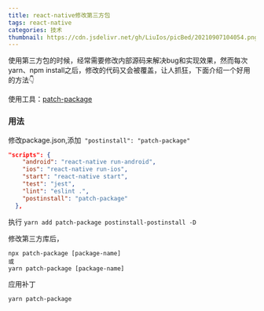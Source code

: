 ```yaml
---
title: react-native修改第三方包
tags: react-native
categories: 技术
thumbnail: https://cdn.jsdelivr.net/gh/LiuIos/picBed/20210907104054.png
---
```


使用第三方包的时候，经常需要修改内部源码来解决bug和实现效果，然而每次yarn、npm install之后，修改的代码又会被覆盖，让人抓狂，下面介绍一个好用的方法👇

使用工具：[patch-package](https://links.jianshu.com/go?to=https%3A%2F%2Fgithub.com%2Fds300%2Fpatch-package)

### 用法

修改package.json,添加`` "postinstall": "patch-package"``

```json
"scripts": {
    "android": "react-native run-android",
    "ios": "react-native run-ios",
    "start": "react-native start",
    "test": "jest",
    "lint": "eslint .",
    "postinstall": "patch-package"
  },
```

执行 ``yarn add patch-package postinstall-postinstall -D``

修改第三方库后，

```
npx patch-package [package-name] 
或
yarn patch-package [package-name]
```

应用补丁

```bash
yarn patch-package
```

